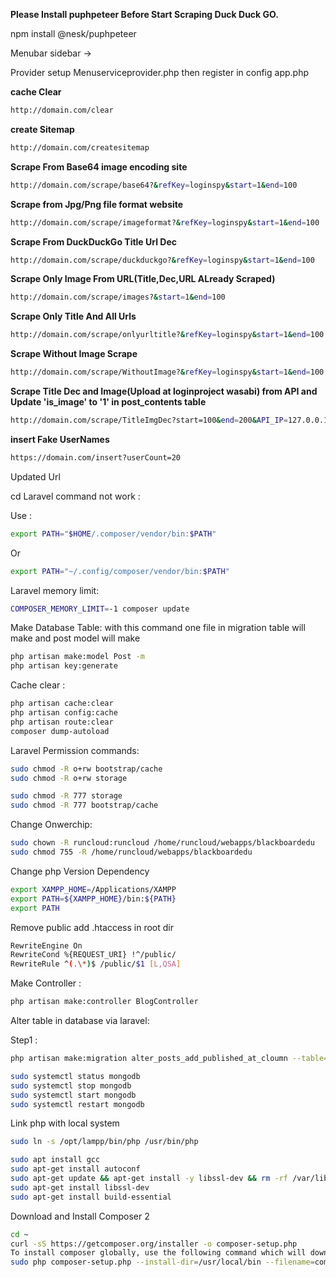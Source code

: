 **Please Install puphpeteer Before Start Scraping Duck Duck GO.**

npm install @nesk/puphpeteer

Menubar sidebar ->

Provider setup
Menuserviceprovider.php
then register in config app.php

**cache Clear**

```sh
http://domain.com/clear

```

**create Sitemap**

```sh
http://domain.com/createsitemap
```

**Scrape From Base64 image encoding site**

```sh
http://domain.com/scrape/base64?&refKey=loginspy&start=1&end=100
```

**Scrape from Jpg/Png file format website**

```sh
http://domain.com/scrape/imageformat?&refKey=loginspy&start=1&end=100
```

**Scrape From DuckDuckGo Title Url Dec**

```sh
http://domain.com/scrape/duckduckgo?&refKey=loginspy&start=1&end=100
```

**Scrape Only Image From URL(Title,Dec,URL ALready Scraped)**

```sh
http://domain.com/scrape/images?&start=1&end=100
```

**Scrape Only Title And All Urls**

```sh
http://domain.com/scrape/onlyurltitle?&refKey=loginspy&start=1&end=100
```

**Scrape Without Image Scrape**

```sh
http://domain.com/scrape/WithoutImage?&refKey=loginspy&start=1&end=100
```

**Scrape Title Dec and Image(Upload at loginproject wasabi) from API and Update 'is_image' to '1' in post_contents table**

```sh
http://domain.com/scrape/TitleImgDec?start=100&end=200&API_IP=127.0.0.1
```

**insert Fake UserNames**

```sh
https://domain.com/insert?userCount=20
```

Updated Url

cd Laravel command not work :

Use :

```sh
export PATH="$HOME/.composer/vendor/bin:$PATH"
```

Or

```sh
export PATH="~/.config/composer/vendor/bin:$PATH"
```

Laravel memory limit:

```sh
COMPOSER_MEMORY_LIMIT=-1 composer update
```

Make Database Table: with this command one file in migration table will make and post model will make

```sh
php artisan make:model Post -m
php artisan key:generate
```

Cache clear :

```sh
php artisan cache:clear
php artisan config:cache
php artisan route:clear
composer dump-autoload
```

Laravel Permission commands:

```sh
sudo chmod -R o+rw bootstrap/cache
sudo chmod -R o+rw storage
```

```sh
sudo chmod -R 777 storage
sudo chmod -R 777 bootstrap/cache
```

Change Onwerchip:

```sh
sudo chown -R runcloud:runcloud /home/runcloud/webapps/blackboardedu
sudo chmod 755 -R /home/runcloud/webapps/blackboardedu
```

Change php Version Dependency

```sh
export XAMPP_HOME=/Applications/XAMPP
export PATH=${XAMPP_HOME}/bin:${PATH}
export PATH
```

Remove public add .htaccess in root dir

```sh
RewriteEngine On
RewriteCond %{REQUEST_URI} !^/public/
RewriteRule ^(.\*)$ /public/$1 [L,QSA]
```

Make Controller :

```sh
php artisan make:controller BlogController
```

Alter table in database via laravel:

Step1 :

```sh
php artisan make:migration alter_posts_add_published_at_cloumn --table=posts
```

```sh
sudo systemctl status mongodb
sudo systemctl stop mongodb
sudo systemctl start mongodb
sudo systemctl restart mongodb
```

Link php with local system

```sh
sudo ln -s /opt/lampp/bin/php /usr/bin/php

sudo apt install gcc
sudo apt-get install autoconf
sudo apt-get update && apt-get install -y libssl-dev && rm -rf /var/lib/apt/lists/\*
sudo apt-get install libssl-dev
sudo apt-get install build-essential
```

Download and Install Composer 2

```sh
cd ~
curl -sS https://getcomposer.org/installer -o composer-setup.php
To install composer globally, use the following command which will download and install Composer as a system-wide command named composer, under /usr/local/bin:
sudo php composer-setup.php --install-dir=/usr/local/bin --filename=composer
```
